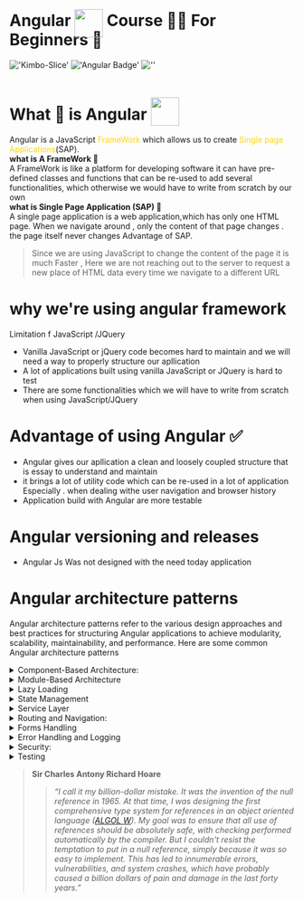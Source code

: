 # Angular <img src="https://cdn.jsdelivr.net/gh/devicons/devicon@latest/icons/angular/angular-original.svg" width="50px" height="50px" style="position:relative; bottom: -20px"   /> Course 👨‍🏫 For Beginners 🐐

[//]: # (<p> <img src="https://cdn.jsdelivr.net/gh/devicons/devicon@latest/icons/angular/angular-original-wordmark.svg" /></p>)

!['Kimbo-Slice'](https://img.shields.io/badge/Slicee-kimbo?style=plastic&logo=hackaday&label=By%20Dev%20Kimbo&labelColor=%23800080%09&color=%09%23000000
)
!['Angular Badge'](https://img.shields.io/badge/build-Course-For?style=plastic&logo=angular&logoColor=%23FF0000&label=Angular&labelColor=%23000000&color=%23FF0000
)
![''](https://img.shields.io/badge/Wanted-Wanted?style=plastic&label=%F0%9F%91%82%20Feedback&labelColor=%20rgb(255%2C%20105%2C%20180)
)

# What 🤔 is  Angular <img src="https://cdn.jsdelivr.net/gh/devicons/devicon@latest/icons/angular/angular-original.svg" width="50px" height="50px" style="position:relative; bottom: -10px"   />
<p>Angular is a JavaScript <span style="color: gold"> FrameWork</span>
which allows us to create <span style="color: gold"> Single page Applications</span>(SAP).<br>
<span style="font-weight: bold">what is A FrameWork  📌</span>   </br>
A FrameWork is like a platform for developing software it can have pre-defined classes
and functions that can be re-used to add several functionalities,
which otherwise we would have to write from scratch by our own </br> 
<span style="font-weight: bold">what is Single Page Application (SAP) 📌</span></br>
A single page application is a web application,which has only one HTML page. When we 
navigate around , only the content of that page changes . the page itself never changes
Advantage of SAP.

>Since we are using JavaScript to change the content of the page it is much Faster , 
>Here we are not reaching out to the server to request a new place of HTML data every time we navigate to a different URL
</p>

# why we're using angular framework 
Limitation f JavaScript /JQuery
- Vanilla JavaScript or jQuery code becomes hard to maintain and we will need a way to properly structure our apllication
- A lot of applications built using vanilla JavaScript or JQuery is hard to test 
- There are some functionalities which we will have to write from scratch when using JavaScript/JQuery 

# Advantage of using Angular ✅
- Angular gives our apllication a clean and loosely coupled structure that is essay to understand and maintain   
- it brings a lot of utility code which can be re-used in a lot of application Especially . when dealing withe user navigation and browser history 
- Application build with Angular are more testable  
# Angular versioning and releases
- Angular Js Was not designed with the need today application 

# Angular architecture patterns
Angular architecture patterns refer to the various design approaches and best practices for structuring Angular applications to achieve modularity, scalability, maintainability, and performance. Here are some common Angular architecture patterns
<details> 
<summary>Component-Based Architecture:</summary> 
Angular applications are typically built using a component-based architecture where the UI is broken down into reusable and encapsulated components.
Each component is responsible for a specific part of the UI and may contain its logic, templates, styles, and data.</details>
<details>
<summary>Module-Based Architecture</summary>
Angular applications are organized into modules, which help to divide the application into cohesive functional units.
Modules can be feature modules (containing related components, services, and other resources) or shared modules (containing reusable components, pipes, and directives).
</details>
<details>
<summary>Lazy Loading</summary>
Lazy loading is a technique used to improve the performance of Angular applications by <span style="color: chartreuse">loading modules and components asynchronously only when they are required.</span> 
Angular's RouterModule supports lazy loading for routing, allowing you to load modules on demand.
</details>
<details>
<summary>State Management</summary>
Managing application state is crucial for complex Angular applications. Various state management libraries and patterns can be used, such as RxJS, NgRx, Akita, or Angular's built-in services like BehaviorSubject and NgZone.
NgRx is a popular state management library for Angular that implements the Redux pattern using RxJS observables.
</details>
<details>
<summary>Service Layer</summary>
Angular services are used to encapsulate reusable logic, data, and functionality that can be shared across components.
<span style="color: brown; font-weight:bold"> Services should be lean and focused on a single responsibility</span> , following the principles of separation of concerns.
</details>
<details>
<summary>Routing and Navigation:</summary>
Angular's RouterModule provides powerful routing capabilities for navigating between different views or pages in a single-page application.
Properly configuring routing and navigation helps in organizing application structure and providing a seamless user experience.
</details>
<details>
<summary>Forms Handling</summary>
Angular provides support for both template-driven forms and reactive forms.
Depending on the complexity and requirements of the application, you can choose the appropriate form handling approach.

> Note 📍: the template-driven form used for simple forms and the logic of the form treated in the template but 
> the reactive forms they are using for complex forms such as login form and the of the form but in the component 
</details>
<details>
<summary>Error Handling and Logging</summary>
Implementing error handling and logging mechanisms is essential for debugging and maintaining Angular applications.
Angular's ErrorHandler interface can be used to handle errors globally, while logging libraries like Angular Logging Service can be used for logging.
</details>
<details>
<summary>Security:</summary>
Implementing security measures such as authentication, authorization, and protection against common vulnerabilities (e.g., cross-site scripting, cross-site request forgery) is important for Angular applications.
Angular provides built-in features like HttpInterceptor for intercepting HTTP requests and responses to implement authentication and authorization.
</details>
<details>
<summary>Testing</summary>
Writing tests is crucial for ensuring the reliability and maintainability of Angular applications.
Angular provides support for various types of testing, including unit tests, integration tests, and end-to-end tests using tools like Jasmine, Karma, Protractor, and Angular Testing Library.
</details>



> **Sir Charles Antony Richard Hoare**
>> *“I call it my billion-dollar mistake.
It was the invention of the null reference in 1965.
At that time, I was designing the first comprehensive type system for references in an object oriented language ([ALGOL W](https://en.wikipedia.org/wiki/ALGOL_W)).
My goal was to ensure that all use of references should be absolutely safe, with checking performed automatically by the compiler.
But I couldn't resist the temptation to put in a null reference, simply because it was so easy to implement. This has led to innumerable errors, vulnerabilities, and system crashes, 
> which have probably caused a billion dollars of pain and damage in the last forty years.”*
